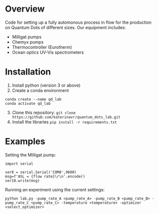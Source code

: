# Overview
Code for setting up a fully automonous process in flow for the production on Quantum Dots of different sizes.
Our equipment includes:
- Milligat pumps
- Chemyx pumps
- Thermocontroller (Eurotherm)
- Ocean optics UV-Vis spectrometers 

# Installation
1. Install python (version 3 or above)
2. Create a conda environment
```
conda create --name qd_lab
conda activate qd_lab
```
3. Clone this repository:
```git clone https://github.com/katerinavr/quantum_dots_lab.git ```
4. Install the libraries
```pip install -r requirements.txt```

# Examples

Setting the Milligat pump:
```
import serial

ser8 = serial.Serial('COM8',9600)
msg=f'ASL = {flow rate}\r\n'.encode()
ser10.write(msg)
```

Running an experiment using the current settings:

```
python lab.py -pump_rate_A <pump_rate_A> -pump_rate_B <pump_rate_B> -pump_rate_C <pump_rate_C> -temperature <temperature> -optimizer <select_optimizer>
```